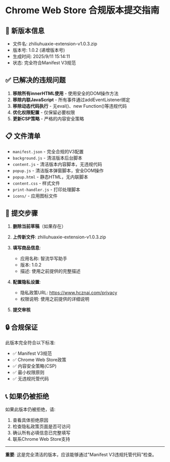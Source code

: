 # Chrome Web Store 合规版本提交指南

## 🎯 新版本信息
- 文件名: zhiliuhuaxie-extension-v1.0.3.zip
- 版本号: 1.0.2 (递增版本号)
- 生成时间: 2025/9/11 15:14:11
- 状态: 完全符合Manifest V3规范

## ✅ 已解决的违规问题
1. **移除所有innerHTML使用** - 使用安全的DOM操作方法
2. **移除内联JavaScript** - 所有事件通过addEventListener绑定
3. **移除动态代码执行** - 无eval()、new Function()等违规代码
4. **优化权限配置** - 仅保留必要权限
5. **更新CSP策略** - 严格的内容安全策略

## 📋 文件清单
- `manifest.json` - 完全合规的V3配置
- `background.js` - 清洁版本后台脚本
- `content.js` - 清洁版本内容脚本，无违规代码
- `popup.js` - 清洁版本弹窗脚本，安全DOM操作
- `popup.html` - 静态HTML，无内联脚本
- `content.css` - 样式文件
- `print-handler.js` - 打印处理脚本
- `icons/` - 应用图标文件

## 🚀 提交步骤
1. **删除当前草稿**（如果存在）
2. **上传新文件**: zhiliuhuaxie-extension-v1.0.3.zip
3. **填写商品信息**:
   - 应用名称: 智流华写助手
   - 版本: 1.0.2
   - 描述: 使用之前提供的完整描述
   
4. **配置隐私设置**:
   - 隐私政策URL: https://www.hcznai.com/privacy
   - 权限说明: 使用之前提供的详细说明
   
5. **提交审核**

## 🔒 合规保证
此版本完全符合以下标准:
- ✅ Manifest V3规范
- ✅ Chrome Web Store政策
- ✅ 内容安全策略(CSP)
- ✅ 最小权限原则
- ✅ 无违规托管代码

## 📞 如果仍被拒绝
如果此版本仍被拒绝，请:
1. 查看具体拒绝原因
2. 检查隐私政策页面是否可访问
3. 确认所有必填信息已完整填写
4. 联系Chrome Web Store支持

---
**重要**: 这是完全清洁的版本，应该能够通过"Manifest V3违规托管代码"检查。